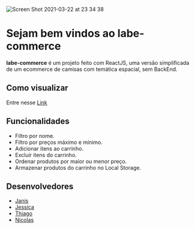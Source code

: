 ![Screen Shot 2021-03-22 at 23 34 38](https://user-images.githubusercontent.com/19447953/112084264-47f40980-8b67-11eb-914f-001b3ca6cc54.png)
# Sejam bem vindos ao labe-commerce

**labe-commerce** é um projeto feito com ReactJS, uma versão simplificada de um ecommerce de camisas com temática espacial, sem BackEnd.

## Como visualizar

Entre nesse [Link](http://labenu-labecommerce.surge.sh/)


## Funcionalidades


- Filtro por nome.
- Filtro por preços máximo e mínimo.
- Adicionar itens ao carrinho.
- Excluir itens do carrinho.
- Ordenar produtos por maior ou menor preço.
- Armazenar produtos do carrinho no Local Storage.

## Desenvolvedores
- [Janis](https://github.com/janiscostadelli)
- [Jessica](https://github.com/quirinojess)
- [Thiago](https://github.com/tjatoba)
- [Nicolas](https://github.com/parkournick2)
